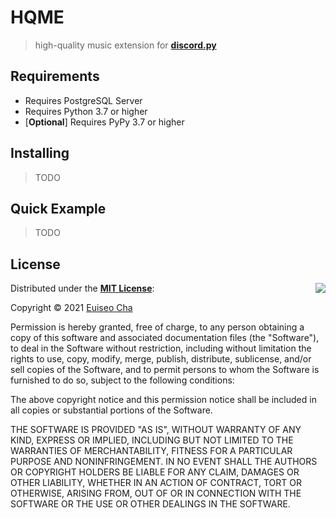 # **HQME**
> high-quality music extension for [**discord.py**](https://github.com/Rapptz/discord.py)

## Requirements
- Requires PostgreSQL Server
- Requires Python 3.7 or higher
- [**Optional**] Requires PyPy 3.7 or higher


## **Installing**
> TODO

## **Quick Example**
> TODO


## **License**

<img align="right" src="https://opensource.org/trademarks/opensource/OSI-Approved-License-100x137.png">

Distributed under the [**MIT License**](https://github.com/zeroday0619/HQME/blob/main/LICENSE):

Copyright © 2021 [Euiseo Cha](https://github.com/zeroday0619)

Permission is hereby granted, free of charge, to any person obtaining a copy
of this software and associated documentation files (the "Software"), to deal
in the Software without restriction, including without limitation the rights
to use, copy, modify, merge, publish, distribute, sublicense, and/or sell
copies of the Software, and to permit persons to whom the Software is
furnished to do so, subject to the following conditions:

The above copyright notice and this permission notice shall be included in all
copies or substantial portions of the Software.

THE SOFTWARE IS PROVIDED "AS IS", WITHOUT WARRANTY OF ANY KIND, EXPRESS OR
IMPLIED, INCLUDING BUT NOT LIMITED TO THE WARRANTIES OF MERCHANTABILITY,
FITNESS FOR A PARTICULAR PURPOSE AND NONINFRINGEMENT. IN NO EVENT SHALL THE
AUTHORS OR COPYRIGHT HOLDERS BE LIABLE FOR ANY CLAIM, DAMAGES OR OTHER
LIABILITY, WHETHER IN AN ACTION OF CONTRACT, TORT OR OTHERWISE, ARISING FROM,
OUT OF OR IN CONNECTION WITH THE SOFTWARE OR THE USE OR OTHER DEALINGS IN THE
SOFTWARE.